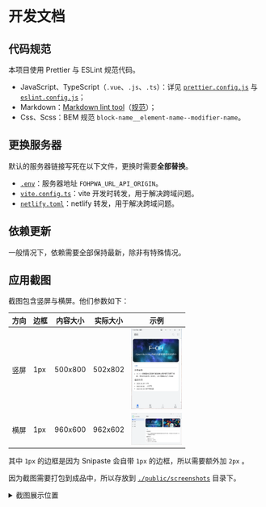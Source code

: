 # 开发文档

## 代码规范

本项目使用 Prettier 与 ESLint 规范代码。

- JavaScript、TypeScript（`.vue`、`.js`、`.ts`）：详见 [`prettier.config.js`](./prettier.config.js) 与 [`eslint.config.js`](./eslint.config.js)；
- Markdown：[Markdown lint tool](https://github.com/markdownlint/markdownlint)（[规范](https://github.com/DavidAnson/markdownlint/blob/main/doc/md001.md)）；
- Css、Scss：BEM 规范 `block-name__element-name--modifier-name`。

## 更换服务器

默认的服务器链接写死在以下文件，更换时需要**全部替换**。

- [`.env`](./.env)：服务器地址 `FOHPWA_URL_API_ORIGIN`。
- [`vite.config.ts`](./vite.config.ts)：vite 开发时转发，用于解决跨域问题。
- [`netlify.toml`](./netlify.toml)：netlify 转发，用于解决跨域问题。

## 依赖更新

一般情况下，依赖需要全部保持最新，除非有特殊情况。

## 应用截图

截图包含竖屏与横屏。他们参数如下：

| 方向 | 边框 | 内容大小 | 实际大小 | 示例                                                                                          |
| ---- | ---- | -------- | -------- | --------------------------------------------------------------------------------------------- |
| 竖屏 | 1px  | 500x800  | 502x802  | <img src="../../public/screenshots/Snipaste_2023-12-05_05-17-05.webp" width=100 alt="竖屏截图" /> |
| 横屏 | 1px  | 960x600  | 962x602  | <img src="../../public/screenshots/Snipaste_2023-12-05_05-16-05.webp" width=100 alt="横屏截图" /> |

其中 `1px` 的边框是因为 Snipaste 会自带 `1px` 的边框，所以需要额外加 `2px` 。

因为截图需要打包到成品中，所以存放到 [`./public/screenshots`](./public/screenshots/) 目录下。

<details>
<summary>截图展示位置</summary>

- README 中
- PWA 应用安装时的对话框

</details>
